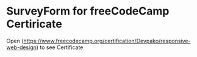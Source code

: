 # SurveyForm for freeCodeCamp Certiricate

Open (https://www.freecodecamp.org/certification/Devpako/responsive-web-design) to see Certificate
